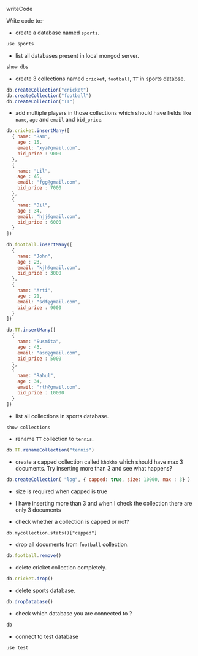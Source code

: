 writeCode

Write code to:-

- create a database named `sports`.

```js
use sports
```

- list all databases present in local mongod server.

```js
show dbs
```

- create 3 collections named `cricket`, `football`, `TT` in sports databse.

```js
db.createCollection("cricket")
db.createCollection("football")
db.createCollection("TT")
```

- add multiple players in those collections which should have fields like `name`, `age` and `email` and `bid_price`.

```js
db.cricket.insertMany([
  { name: "Ram",
    age : 15, 
    email: "xyz@gmail.com", 
    bid_price : 9000
  },
  {
    name: "Lil", 
    age : 45, 
    email: "fgg@gmail.com", 
    bid_price : 7000
  },
  {
    name: "Dil", 
    age : 34, 
    email: "hjj@gmail.com", 
    bid_price : 6000
  }
])

db.football.insertMany([
  {
    name: "John", 
    age : 23, 
    email: "kjh@gmail.com", 
    bid_price : 3000
  },
  {
    name: "Arti", 
    age : 21, 
    email: "sdf@gmail.com", 
    bid_price : 9000
  }
])

db.TT.insertMany([
  {
    name: "Susmita", 
    age : 43, 
    email: "asd@gmail.com", 
    bid_price : 5000
  },
  {
    name: "Rahul", 
    age : 34, 
    email: "rth@gmail.com", 
    bid_price : 10000
  }
])
```

- list all collections in sports database.

```js
show collections
```

- rename `TT` collection to `tennis`.

```js
db.TT.renameCollection("tennis")
```

- create a capped collection called `khokho` which should have max 3 documents.
  Try inserting more than 3 and see what happens?

```js
db.createCollection( "log", { capped: true, size: 10000, max : 3} )
````
  - size is required when capped is true
  - I have inserting more than 3 and when I check the collection there are only 3 documents

- check whether a collection is capped or not?

```
db.mycollection.stats()["capped"]
```

- drop all documents from `football` collection.

```js
db.football.remove()
```

- delete cricket collection completely.

```js
db.cricket.drop()
```

- delete sports database.

```js
db.dropDatabase()
```

- check which database you are connected to ?

```js
db
```

- connect to test database

```js
use test
```
